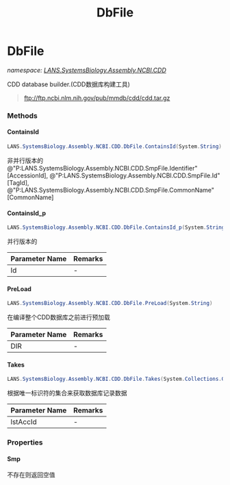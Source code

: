 ﻿---
title: DbFile
---

# DbFile
_namespace: [LANS.SystemsBiology.Assembly.NCBI.CDD](N-LANS.SystemsBiology.Assembly.NCBI.CDD.html)_

CDD database builder.(CDD数据库构建工具)

> 
>  ftp://ftp.ncbi.nlm.nih.gov/pub/mmdb/cdd/cdd.tar.gz
>  


### Methods

#### ContainsId
```csharp
LANS.SystemsBiology.Assembly.NCBI.CDD.DbFile.ContainsId(System.String)
```
非并行版本的@"P:LANS.SystemsBiology.Assembly.NCBI.CDD.SmpFile.Identifier"[AccessionId], @"P:LANS.SystemsBiology.Assembly.NCBI.CDD.SmpFile.Id"[TagId], @"P:LANS.SystemsBiology.Assembly.NCBI.CDD.SmpFile.CommonName"[CommonName]

#### ContainsId_p
```csharp
LANS.SystemsBiology.Assembly.NCBI.CDD.DbFile.ContainsId_p(System.String)
```
并行版本的

|Parameter Name|Remarks|
|--------------|-------|
|Id|-|


#### PreLoad
```csharp
LANS.SystemsBiology.Assembly.NCBI.CDD.DbFile.PreLoad(System.String)
```
在编译整个CDD数据库之前进行预加载

|Parameter Name|Remarks|
|--------------|-------|
|DIR|-|


#### Takes
```csharp
LANS.SystemsBiology.Assembly.NCBI.CDD.DbFile.Takes(System.Collections.Generic.IEnumerable{System.String})
```
根据唯一标识符的集合来获取数据库记录数据

|Parameter Name|Remarks|
|--------------|-------|
|lstAccId|-|



### Properties

#### Smp
不存在则返回空值
